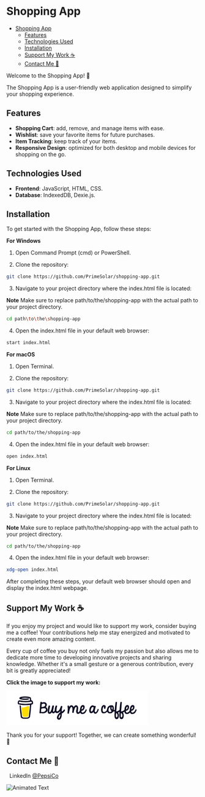 # Shopping App

- [Shopping App](#shopping-app)
  - [Features](#features)
  - [Technologies Used](#technologies-used)
  - [Installation](#installation)
  - [Support My Work ☕](#support-my-work-)
  - [Contact Me 💬](#contact-me-)

Welcome to the Shopping App! 🛒

The Shopping App is a user-friendly web application designed to simplify your shopping experience.

## Features

- **Shopping Cart**: add, remove, and manage items with ease.
- **Wishlist**: save your favorite items for future purchases.
- **Item Tracking**: keep track of your items.
- **Responsive Design**: optimized for both desktop and mobile devices for shopping on the go.

## Technologies Used

- **Frontend**: JavaScript, HTML, CSS.
- **Database**: IndexedDB, Dexie.js.

## Installation

To get started with the Shopping App, follow these steps:

**For Windows**

1. Open Command Prompt (cmd) or PowerShell.

2. Clone the repository:

```bash
git clone https://github.com/PrimeSolar/shopping-app.git
```

3. Navigate to your project directory where the index.html file is located:

**Note**
Make sure to replace path/to/the/shopping-app with the actual path to your project directory.

```bash
cd path\to\the\shopping-app
```

4. Open the index.html file in your default web browser:

```bash
start index.html
```

**For macOS**

1. Open Terminal.

2. Clone the repository:

```bash
git clone https://github.com/PrimeSolar/shopping-app.git
```

3. Navigate to your project directory where the index.html file is located:

**Note**
Make sure to replace path/to/the/shopping-app with the actual path to your project directory.

```bash
cd path/to/the/shopping-app
```

4. Open the index.html file in your default web browser:

```bash
open index.html
```

**For Linux**

1. Open Terminal.

2. Clone the repository:

```bash
git clone https://github.com/PrimeSolar/shopping-app.git
```

3. Navigate to your project directory where the index.html file is located:

**Note**
Make sure to replace path/to/the/shopping-app with the actual path to your project directory.

```bash
cd path/to/the/shopping-app
```

4. Open the index.html file in your default web browser:

```bash
xdg-open index.html
```

After completing these steps, your default web browser should open and display the index.html webpage.

## Support My Work ☕

If you enjoy my project and would like to support my work, consider buying me a coffee! Your contributions help me stay energized and motivated to create even more amazing content.

Every cup of coffee you buy not only fuels my passion but also allows me to dedicate more time to developing innovative projects and sharing knowledge. Whether it's a small gesture or a generous contribution, every bit is greatly appreciated!

**Click the image to support my work:**

<a href="https://coff.ee/cocacola">
  <img src="assets/coffee.jpg" width="370" height="auto" alt="Buy Me a Coffee"/>
</a>

Thank you for your support! Together, we can create something wonderful! 💖

<a name="contact-me"></a>

## Contact Me 💬

&nbsp;&nbsp;LinkedIn [@PepsiCo](https://www.linkedin.com/in/PepsiCo/)

![Animated Text](https://readme-typing-svg.demolab.com/?lines=Web+Developer;Internet+Sommelier;Passionate+Athlete;Caring+Environmentalist;Human)
